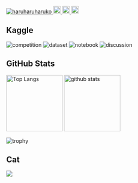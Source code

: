 <p align="left"> 
    
  <a href="https://github.com/haruharuharuko/haruharuharuko/">
    <img src="https://komarev.com/ghpvc/?username=haruharuharuko" alt="haruharuharuko" />
  </a>
  
  <a href="https://www.kaggle.com/satoshissss">
    <img height="20" src="https://road-to-kaggle-grandmaster.vercel.app/api/simple/satoshissss" />
  </a>
  
  <a href="http://twitter.com/__SatoshiSsSs__">
    <img height="20" src="https://img.shields.io/twitter/follow/__SatoshiSsSs__?label=Twitter&logo=twitter&style=flat" />
  </a>
  
  <a href="https://github.com/haruharuharuko">
    <img height="20" src="https://img.shields.io/github/followers/haruharuharuko?label=follow&logo=github&style=flat" />
  </a>

</p>

## Kaggle

![competition](https://road-to-kaggle-grandmaster.vercel.app/api/badges/satoshissss/competition)
![dataset](https://road-to-kaggle-grandmaster.vercel.app/api/badges/satoshissss/dataset)
![notebook](https://road-to-kaggle-grandmaster.vercel.app/api/badges/satoshissss/notebook)
![discussion](https://road-to-kaggle-grandmaster.vercel.app/api/badges/satoshissss/discussion)


## GitHub Stats


<p align="left"> 
  <img alt="Top Langs" height="150px" src="https://github-readme-stats.vercel.app/api/top-langs/?username=haruharuharuko&layout=compact&theme=algolia&show_icons=true" />
  <img alt="github stats" height="150px" src="https://github-readme-stats.vercel.app/api?username=haruharuharuko&theme=algolia&show_icons=true" />
</p>

![trophy](https://github-profile-trophy.vercel.app/?username=haruharuharuko&theme=algolia&column=7
)


## Cat

<a href="https://satoshisekioka.page/">
    <img  height=auto  width=auto src="https://satoshisekioka.page/static/orenonekoda2fdf.jpg"/>
</a>



